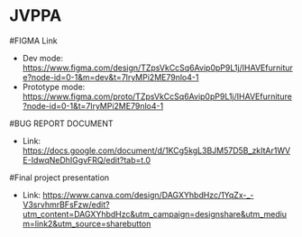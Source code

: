 # JVPPA

#FIGMA Link
- Dev mode: https://www.figma.com/design/TZpsVkCcSq6Avip0pP9L1j/IHAVEfurniture?node-id=0-1&m=dev&t=7lryMPi2ME79nlo4-1
- Prototype mode: https://www.figma.com/proto/TZpsVkCcSq6Avip0pP9L1j/IHAVEfurniture?node-id=0-1&t=7lryMPi2ME79nlo4-1

#BUG REPORT DOCUMENT
- Link: https://docs.google.com/document/d/1KCg5kgL3BJM57D5B_zkItAr1WVE-IdwqNeDhIGgvFRQ/edit?tab=t.0

#Final project presentation
- Link: https://www.canva.com/design/DAGXYhbdHzc/1YqZx-_-V3srvhmrBFsFzw/edit?utm_content=DAGXYhbdHzc&utm_campaign=designshare&utm_medium=link2&utm_source=sharebutton
